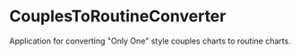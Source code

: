 # CouplesToRoutineConverter
Application for converting "Only One" style couples charts to routine charts.
